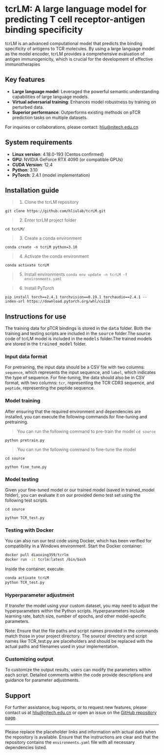 # tcrLM: A large language model for predicting T cell receptor-antigen binding specificity 
tcrLM is an advanced computational model that predicts the binding specificity of antigens to TCR molecules. By using a large language model as the model encoder, tcrLM provides a comprehensive evaluation of antigen immunogenicity, which is crucial for the development of effective immunotherapies

## Key features
- **Large language model**: Leveraged the powerful semantic understanding capabilities of large language models.
- **Virtual adversarial training**: Enhances model robustness by training on perturbed data.
- **Superior performance**: Outperforms existing methods on pTCR prediction tasks on multiple datasets.

For inquiries or collaborations, please contact: hliu@njtech.edu.cn

## System requirements
- **Linux version**: 4.18.0-193 (Centos confirmed)
- **GPU**: NVIDIA GeForce RTX 4090 (or compatible GPUs)
- **CUDA Version**: 12.4
- **Python**: 3.10
- **PyTorch**: 2.4.1 (model implementation)

## Installation guide
>1. Clone the tcrLM repository

`git clone https://github.com/hliulab/tcrLM.git`

>2. Enter tcrLM project folder

`cd tcrLM/`

>3. Create a conda environment

`conda create -n tcrLM python=3.10 `

>4. Activate the conda environment

`conda activate tcrLM `

>5. Install environments
`conda env update -n tcrLM -f environments.yaml`

>6. Install PyTorch

`pip install torch==2.4.1 torchvision==0.19.1 torchaudio==2.4.1 --index-url https://download.pytorch.org/whl/cu118 `

## Instructions for use
The training data for pTCR bindings is stored in the <kbd>data</kbd> folder. Both the training and testing scripts are included in the <kbd>source</kbd> folder.The source code of tcrLM model is included in the <kbd>models</kbd> folder.The trained models are stored in the <kbd>trained_model</kbd> folder.

### Input data format
For pretraining, the input data should be a CSV file with two columns: `sequence`, which represents the input sequence, and `label`, which indicates the type of sequence. For fine-tuning, the data should also be in CSV format, with two columns: `tcr`, representing the TCR CDR3 sequence, and `peptide`, representing the peptide sequence.

### Model training
After ensuring that the required environment and dependencies are installed, you can execute the following commands for fine-tuning and pretraining.
>You can run the following command to pre-train the model
`cd source`

`python pretrain.py`

>You can run the following command to fine-tune the model

`cd source`

`python fine_tune.py`

### Model testing
Given your fine-tuned model or our trained model (saved in trained_model folder), you can evaluate it on our provided demo test set using the following test scripts.

`cd source`

`python TCR_test.py`

### Testing with Docker
You can also run our test code using Docker, which has been verified for compatibility in a Windows environment.
Start the Docker container:
```bash
docker pull diaoxing359/tcrlm
docker run -it tcrlm:latest /bin/bash
```

​Inside the container, execute:
```bash
conda activate tcrLM
python TCR_test.py
```


### Hyperparameter adjustment
If transfer the model using your custom dataset, you may need to adjust the hyperparameters within the Python scripts. Hyperparameters include learning rate, batch size, number of epochs, and other model-specific parameters.

Note: Ensure that the file paths and script names provided in the commands match those in your project directory. The source/ directory and script names like TCR_test.py are placeholders and should be replaced with the actual paths and filenames used in your implementation.

### Customizing output
To customize the output results, users can modify the parameters within each script. Detailed comments within the code provide descriptions and guidance for parameter adjustments.

## Support
For further assistance, bug reports, or to request new features, please contact us at hliu@njtech.edu.cn or open an issue on the [GitHub repository page](https://github.com/hliulab/tcrLM).

---

Please replace the placeholder links and information with actual data when the repository is available. Ensure that the instructions are clear and that the repository contains the `environments.yaml` file with all necessary dependencies listed.
